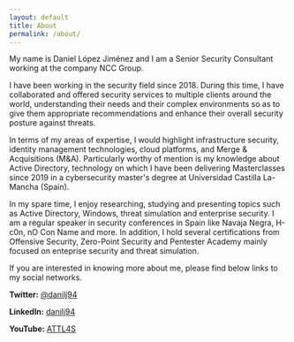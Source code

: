 ```yaml
---
layout: default
title: About
permalink: /about/
---
```


My name is Daniel López Jiménez and I am a Senior Security Consultant working at the company NCC Group.

I have been working in the security field since 2018. During this time, I have collaborated and offered security services to multiple clients around the world, understanding their needs and their complex environments so as to give them appropriate recommendations and enhance their overall security posture against threats.

In terms of my areas of expertise, I would highlight infrastructure security, identity management technologies, cloud platforms, and Merge & Acquisitions (M&A). Particularly worthy of mention is my knowledge about Active Directory, technology on which I have been delivering Masterclasses since 2019 in a cybersecurity master's degree at Universidad Castilla La-Mancha (Spain).

In my spare time, I enjoy researching, studying and presenting topics such as Active Directory, Windows, threat simulation and enterprise security. I am a regular speaker in security conferences in Spain like Navaja Negra, H-c0n, nO Con Name and more. In addition, I hold several certifications from Offensive Security, Zero-Point Security and Pentester Academy mainly focused on enteprise security and threat simulation.

If you are interested in knowing more about me, please find below links to my social networks.
    
**Twitter:** [@danilj94](https://twitter.com/DaniLJ94)
  
**LinkedIn:** [danilj94](https://www.linkedin.com/in/danilj94/)
   
**YouTube:** [ATTL4S](https://www.youtube.com/attl4s)
